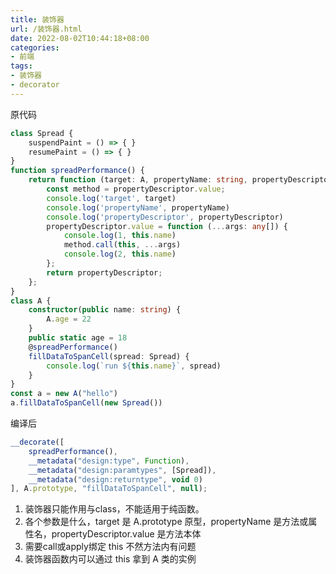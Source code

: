 ```yaml
---
title: 装饰器
url: /装饰器.html
date: 2022-08-02T10:44:18+08:00
categories:
- 前端
tags:
- 装饰器
- decorator
---
```


原代码
```ts
class Spread {
    suspendPaint = () => { }
    resumePaint = () => { }
}
function spreadPerformance() {
    return function (target: A, propertyName: string, propertyDescriptor: PropertyDescriptor) {
        const method = propertyDescriptor.value;
        console.log('target', target)
        console.log('propertyName', propertyName)
        console.log('propertyDescriptor', propertyDescriptor)
        propertyDescriptor.value = function (...args: any[]) {
            console.log(1, this.name)
            method.call(this, ...args)
            console.log(2, this.name)
        };
        return propertyDescriptor;
    };
}
class A {
    constructor(public name: string) {
        A.age = 22
    }
    public static age = 18
    @spreadPerformance()
    fillDataToSpanCell(spread: Spread) {
        console.log(`run ${this.name}`, spread)
    }
}
const a = new A("hello")
a.fillDataToSpanCell(new Spread())
```

编译后
```js
__decorate([
    spreadPerformance(),
    __metadata("design:type", Function),
    __metadata("design:paramtypes", [Spread]),
    __metadata("design:returntype", void 0)
], A.prototype, "fillDataToSpanCell", null);
```

1. 装饰器只能作用与class，不能适用于纯函数。
2. 各个参数是什么，target 是 A.prototype 原型，propertyName 是方法或属性名，propertyDescriptor.value 是方法本体
3. 需要call或apply绑定 this 不然方法内有问题
4. 装饰器函数内可以通过 this 拿到 A 类的实例
